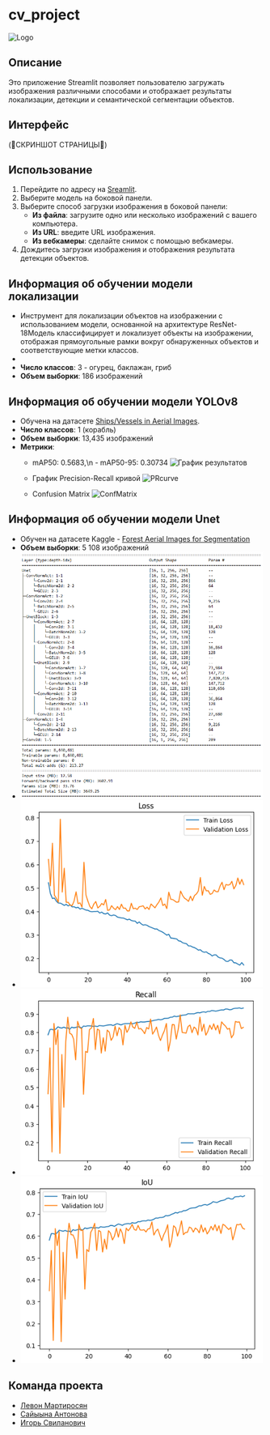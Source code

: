 # cv_project
![Logo](https://static.vecteezy.com/system/resources/thumbnails/021/938/316/small_2x/artificial-intelligence-icon-element-design-illustration-ai-technology-and-cyber-icon-element-futuristic-technology-service-and-communication-artificial-intelligence-concept-free-png.png)

## Описание

Это приложение Streamlit позволяет пользователю загружать изображения различными способами и отображает результаты локализации, детекции и семантической сегментации объектов.

## Интерфейс
(🥲СКРИНШОТ СТРАНИЦЫ🥲)

## Использование

1. Перейдите по адресу на  [Sreamlit](https://cvproject-ramvursmgqbwxflxvkwprr.streamlit.app/yolo_ships).
2. Выберите модель на боковой панели.
3. Выберите способ загрузки изображения в боковой панели:
   - **Из файла**: загрузите одно или несколько изображений с вашего компьютера.
   - **Из URL**: введите URL изображения.
   - **Из вебкамеры**: сделайте снимок с помощью вебкамеры.
4. Дождитесь загрузки изображения и отображения результата детекции объектов.

## Информация об обучении модели локализации
- Инструмент для локализации объектов на изображении с использованием модели, основанной на архитектуре ResNet-18Модель классифицирует и локализует объекты на изображении, отображая прямоугольные рамки вокруг обнаруженных объектов и соответствующие метки классов.
- 
- **Число классов**: 3 - огурец, баклажан, гриб
- **Объем выборки**: 186 изображений



## Информация об обучении модели YOLOv8
- Обучена на датасете [Ships/Vessels in Aerial Images](https://www.kaggle.com/datasets/siddharthkumarsah/ships-in-aerial-images/data).
- **Число классов**: 1 (корабль)
- **Объем выборки**: 13,435 изображений
- **Метрики**:
  - mAP50: 0.5683,\n  - mAP50-95: 0.30734
  ![График результатов](./notebooks/model/yolov5/runs/detect/train2/results.png)
   
  - График Precision-Recall кривой
  ![PRcurve](./notebooks/model/yolov5/runs/detect/train2/PR_curve.png)

  - Confusion Matrix
  ![ConfMatrix](./notebooks/model/yolov5/runs/detect/train2/confusion_matrix.png)


## Информация об обучении модели Unet

- Обучен на датасете Kaggle - [Forest Aerial Images for Segmentation](https://www.kaggle.com/datasets/quadeer15sh/augmented-forest-segmentation/data)
- **Объем выборки**: 5 108 изображений
- ![График](./notebooks/model/unet_model/Arch.png)
- ![График](./notebooks/model/unet_model/Loss.png)
- ![График](./notebooks/model/unet_model/Recall.png)
- ![График](./notebooks/model/unet_model/IoU.png)

## Команда проекта

- [Левон Мартиросян](https://github.com/kukerg33k?tab=repositories)
- [Сайыына Антонова](https://github.com/SainaAntonova)
- [Игорь Свиланович](https://github.com/svilanovich)

